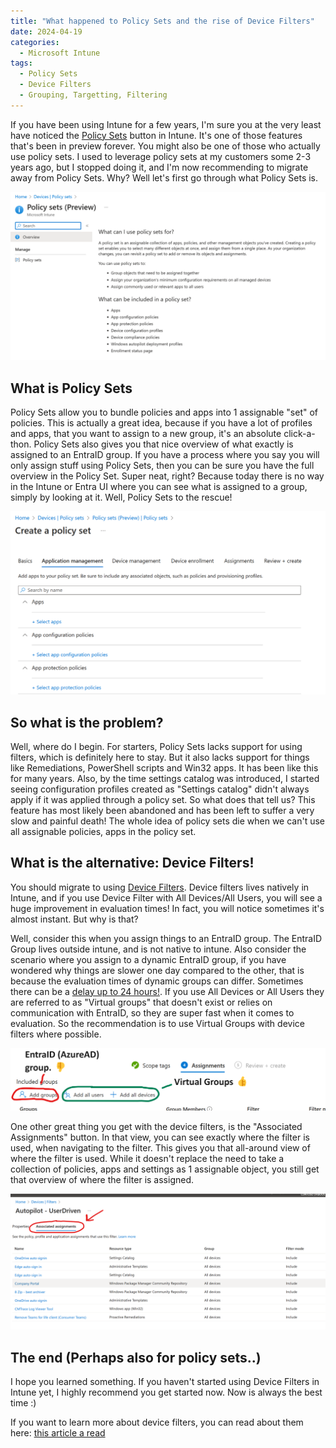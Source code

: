 ```yaml
---
title: "What happened to Policy Sets and the rise of Device Filters"
date: 2024-04-19
categories:
  - Microsoft Intune
tags:
  - Policy Sets
  - Device Filters
  - Grouping, Targetting, Filtering
---
```


If you have been using Intune for a few years, I'm sure you at the very least have noticed the [Policy Sets](https://learn.microsoft.com/en-us/mem/intune/fundamentals/policy-sets) button in Intune. It's one of those features that's been in preview forever. You might also be one of those who actually use policy sets.
I used to leverage policy sets at my customers some 2-3 years ago, but I stopped doing it, and I'm now recommending to migrate away from Policy Sets. Why? Well let's first go through what Policy Sets is.

![PolicySets](/assets/images/2024-04-19-WhatHappened-To-PolicySets/PolicySets.png?raw=true "Policy Sets in Intune")

## What is Policy Sets
Policy Sets allow you to bundle policies and apps into 1 assignable "set" of policies. This is actually a great idea, because if you have a lot of profiles and apps, that you want to assign to a new group, it's an absolute click-a-thon. Policy Sets also gives you that nice overview of what exactly is assigned to an EntraID group. If you have a process where you say you will only assign stuff using Policy Sets, then you can be sure you have the full overview in the Policy Set. Super neat, right? Because today there is no way in the Intune or Entra UI where you can see what is assigned to a group, simply by looking at it. Well, Policy Sets to the rescue!

![PolicySets](/assets/images/2024-04-19-WhatHappened-To-PolicySets/PolicySets-2.png?raw=true "Policy Sets in Intune")

## So what is the problem?
Well, where do I begin. For starters, Policy Sets lacks support for using filters, which is definitely here to stay. But it also lacks support for things like Remediations, PowerShell scripts and Win32 apps. It has been like this for many years. Also, by the time settings catalog was introduced, I started seeing configuration profiles created as "Settings catalog" didn't always apply if it was applied through a policy set. 
So what does that tell us? This feature has most likely been abandoned and has been left to suffer a very slow and painful death! The whole idea of policy sets die when we can't use all assignable policies, apps in the policy set.


## What is the alternative: Device Filters!
You should migrate to using [Device Filters](https://learn.microsoft.com/en-us/mem/intune/fundamentals/filters). Device filters lives natively in Intune, and if you use Device Filter with All Devices/All Users, you will see a huge improvement in evaluation times! In fact, you will notice sometimes it's almost instant. But why is that?

Well, consider this when you assign things to an EntraID group. The EntraID Group lives outside intune, and is not native to intune. Also consider the scenario where you assign to a dynamic EntraID group, if you have wondered why things are slower one day compared to the other, that is because the evaluation times of dynamic groups can differ. Sometimes there can be a [delay up to 24 hours!](https://learn.microsoft.com/en-us/troubleshoot/azure/entra/entra-id/dir-dmns-obj/troubleshoot-dynamic-groups#members-are-not-added-or-removed-as-expected). If you use All Devices or All Users they are referred to as "Virtual groups" that doesn't exist or relies on communication with EntraID, so they are super fast when it comes to evaluation. So the recommendation is to use Virtual Groups with device filters where possible.

![VirtualGroups](/assets/images/2024-04-19-WhatHappened-To-PolicySets/VirtualGroups-vs-EntraID.png?raw=true "VirtualGroups-vs-EntraID")

One other great thing you get with the device filters, is the "Associated Assignments" button. In that view, you can see exactly where the filter is used, when navigating to the filter. This gives you that all-around view of where the filter is used. While it doesn't replace the need to take a collection of policies, apps and settings as 1 assignable object, you still get that overview of where the filter is assigned.

![AssociatedAssignments](/assets/images/2024-04-19-WhatHappened-To-PolicySets/AssociatedAssignments.png?raw=true "Associated Assignments")

## The end (Perhaps also for policy sets..)
I hope you learned something. If you haven't started using Device Filters in Intune yet, I highly recommend you get started now. Now is always the best time :)

If you want to learn more about device filters, you can read about them here: [this article a read](https://learn.microsoft.com/en-us/mem/intune/fundamentals/filters-performance-recommendations)
